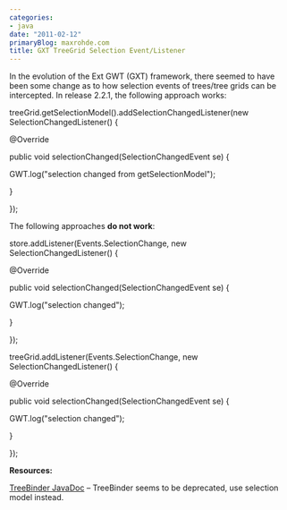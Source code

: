 ```yaml
---
categories:
- java
date: "2011-02-12"
primaryBlog: maxrohde.com
title: GXT TreeGrid Selection Event/Listener
---
```


In the evolution of the Ext GWT (GXT) framework, there seemed to have been some change as to how selection events of trees/tree grids can be intercepted. In release 2.2.1, the following approach works:

treeGrid.getSelectionModel().addSelectionChangedListener(new SelectionChangedListener<ModelData>() {

@Override

public void selectionChanged(SelectionChangedEvent<ModelData> se) {

GWT.log("selection changed from getSelectionModel");

}

});

The following approaches **do not work**:

store.addListener(Events.SelectionChange, new SelectionChangedListener<TreeModel>() {

@Override

public void selectionChanged(SelectionChangedEvent<TreeModel> se) {

GWT.log("selection changed");

}

});

treeGrid.addListener(Events.SelectionChange, new SelectionChangedListener<TreeModel>() {

@Override

public void selectionChanged(SelectionChangedEvent<TreeModel> se) {

GWT.log("selection changed");

}

});

**Resources:**

[TreeBinder JavaDoc](http://dev.sencha.com/deploy/gxtdocs/com/extjs/gxt/ui/client/binder/TreeBinder.html) – TreeBinder seems to be deprecated, use selection model instead.